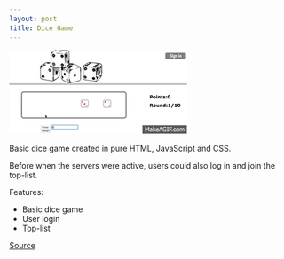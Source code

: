 ```yaml
---
layout: post
title: Dice Game
---
```

![Geometric pattern with fading gradient](/img/DiceGame.gif)

Basic dice game created in pure HTML, JavaScript and CSS.

Before when the servers were active, users could also log in and join the top-list. 

Features:<br>
* Basic dice game<br>
* User login<br>
* Top-list



[Source](https://github.com/axelnyberg/DiceGame)




